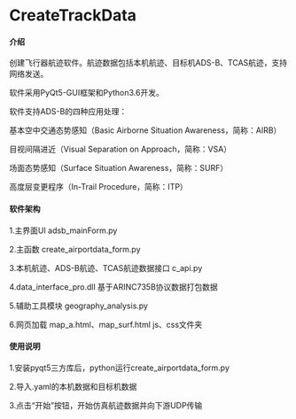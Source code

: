 # CreateTrackData

#### 介绍
创建飞行器航迹软件。航迹数据包括本机航迹、目标机ADS-B、TCAS航迹，支持网络发送。

软件采用PyQt5-GUI框架和Python3.6开发。

软件支持ADS-B的四种应用处理：

基本空中交通态势感知（Basic Airborne Situation Awareness，简称：AIRB）

目视间隔进近（Visual Separation on Approach，简称：VSA）

场面态势感知（Surface Situation Awareness，简称：SURF）

高度层变更程序（In-Trail Procedure，简称：ITP）

#### 软件架构
1.主界面UI adsb_mainForm.py

2.主函数 create_airportdata_form.py

3.本机航迹、ADS-B航迹、TCAS航迹数据接口 c_api.py

4.data_interface_pro.dll 基于ARINC735B协议数据打包数据

5.辅助工具模块 geography_analysis.py

6.网页加载 map_a.html、map_surf.html js、css文件夹


#### 使用说明

1.安装pyqt5三方库后，python运行create_airportdata_form.py

2.导入.yaml的本机数据和目标机数据

3.点击“开始”按钮，开始仿真航迹数据并向下游UDP传输

